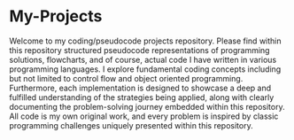 # My-Projects

Welcome to my coding/pseudocode projects repository.
Please find within this repository structured pseudocode representations of programming solutions, flowcharts, and of course, actual code I have written in various programming languages. 
I explore fundamental coding concepts including but not limited to control flow and object oriented programming. 
Furthermore, each implementation is designed to showcase a deep and fulfilled understanding of the strategies being applied, along with clearly documenting the problem-solving journey embedded within this repository.
All code is my own original work, and every problem is inspired by classic programming challenges uniquely presented within this repository. 
